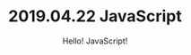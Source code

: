 ---
layout: post
title: 2019.04.22 JavaScript
subtitle: Hello! JavaScript!
tags: javascript, js
comments: true
---